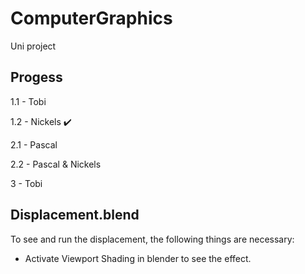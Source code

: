 # ComputerGraphics
Uni project

## Progess

1.1 - Tobi

1.2 - Nickels ✔️

2.1 - Pascal

2.2 - Pascal & Nickels

3   - Tobi

## Displacement.blend

To see and run the displacement, the following things are necessary:
- Activate Viewport Shading in blender to see the effect.
